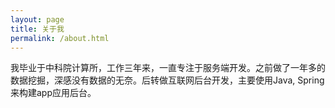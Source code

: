 ```yaml
---
layout: page
title: 关于我
permalink: /about.html
---
```


我毕业于中科院计算所，工作三年来，一直专注于服务端开发。之前做了一年多的数据挖掘，深感没有数据的无奈。后转做互联网后台开发，主要使用Java, Spring来构建app应用后台。
